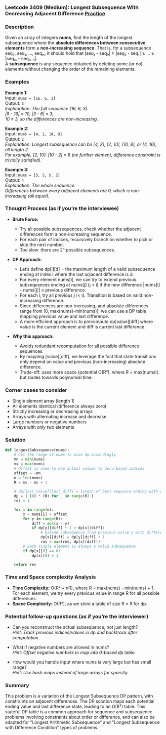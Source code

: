 ### Leetcode 3409 (Medium): Longest Subsequence With Decreasing Adjacent Difference [Practice](https://leetcode.com/problems/longest-subsequence-with-decreasing-adjacent-difference)

### Description  
Given an array of integers **nums**, find the length of the longest subsequence where the **absolute differences between consecutive elements** form a **non-increasing sequence**. That is, for a subsequence seq₀, seq₁, ..., seqₘ, it should hold that |seq₁ - seq₀| ≥ |seq₂ - seq₁| ≥ ... ≥ |seqₘ - seqₘ₋₁|.  
A **subsequence** is any sequence obtained by deleting some (or no) elements without changing the order of the remaining elements.

### Examples  

**Example 1:**  
Input: `nums = [16, 6, 3]`  
Output: `3`  
*Explanation: The full sequence [16, 6, 3].  
|6 - 16| = 10, |3 - 6| = 3.  
10 ≥ 3, so the differences are non-increasing.*

**Example 2:**  
Input: `nums = [4, 2, 10, 8]`  
Output: `2`  
*Explanation: Longest subsequence can be [4, 2], [2, 10], [10, 8], or [4, 10], all length 2.  
For example, [2, 10]: |10 - 2| = 8 (no further element, difference constraint is trivially satisfied).*

**Example 3:**  
Input: `nums = [5, 5, 5, 5]`  
Output: `4`  
*Explanation: The whole sequence.  
Differences between every adjacent elements are 0, which is non-increasing (all equal).*

### Thought Process (as if you’re the interviewee)  
- **Brute Force:**  
  - Try all possible subsequences, check whether the adjacent differences form a non-increasing sequence.
  - For each pair of indices, recursively branch on whether to pick or skip the next number.
  - Too slow: there are 2ⁿ possible subsequences.

- **DP Approach:**  
  - Let’s define dp[i][d] = the maximum length of a valid subsequence ending at index i where the last adjacent difference is d.
  - For every element nums[i], we can try to extend previous subsequences ending at nums[j] (j < i) if the new difference |nums[i] - nums[j]| ≤ previous difference.
  - For each i, try all previous j (< i). Transition is based on valid non-increasing difference.
  - Since differences are non-increasing, and absolute differences range from [0, max(nums)-min(nums)], we can use a DP table mapping previous value and last difference.
  - A more efficient approach is to precompute dp[value][diff] where value is the current element and diff is current last difference.

- **Why this approach:**  
  - Avoids redundant recomputation for all possible difference sequences.
  - By mapping [value][diff], we leverage the fact that state transitions only depend on value and previous (non-increasing) absolute difference.
  - Trade-off: uses more space (potential O(R²), where R = max(nums)), but routes towards polynomial time.

### Corner cases to consider  
- Single element array (length 1)
- All elements identical (difference always zero)
- Strictly increasing or decreasing arrays
- Arrays with alternating increase and decrease
- Large numbers or negative numbers
- Arrays with only two elements

### Solution

```python
def longestSubsequence(nums):
    # Get the range of nums to size dp accordingly
    mn = min(nums)
    mx = max(nums)
    # Offset is used to map actual values to zero-based indices
    offset = -mn
    n = len(nums)
    R = mx - mn + 1
    
    # dp[last_value][last_diff] = length of best sequence ending with value and diff
    dp = [ [0] * (R) for _ in range(R) ]
    res = 1

    for i in range(n):
        x = nums[i] + offset
        for y in range(R):
            diff = abs(x - y)
            if dp[y][diff] + 1 > dp[x][diff]:
                # Extend subsequence from previous value y with difference diff
                dp[x][diff] = dp[y][diff] + 1
                res = max(res, dp[x][diff])
        # Each single element is always a valid subsequence
        if dp[x][0] == 0:
            dp[x][0] = 1

    return res
```

### Time and Space complexity Analysis  

- **Time Complexity:** O(R² + nR), where R = max(nums) - min(nums) + 1.  
  For each element, we try every previous value in range R for all possible differences.
- **Space Complexity:** O(R²), as we store a table of size R × R for dp.

### Potential follow-up questions (as if you’re the interviewer)  

- Can you reconstruct the actual subsequence, not just length?  
  *Hint: Track previous indices/values in dp and backtrack after computation.*

- What if negative numbers are allowed in nums?  
  *Hint: Offset negative numbers to map into 0-based dp table.*

- How would you handle input where nums is very large but has small range?  
  *Hint: Use hash maps instead of large arrays for sparsity.*

### Summary
This problem is a variation of the Longest Subsequence DP pattern, with constraints on adjacent differences. The DP solution maps each potential ending value and last difference state, leading to an O(R²) table. This stateful DP table is a common approach for sequence and subsequence problems involving constraints about order or difference, and can also be adapted for "Longest Arithmetic Subsequence" and "Longest Subsequence with Difference Condition" types of problems.